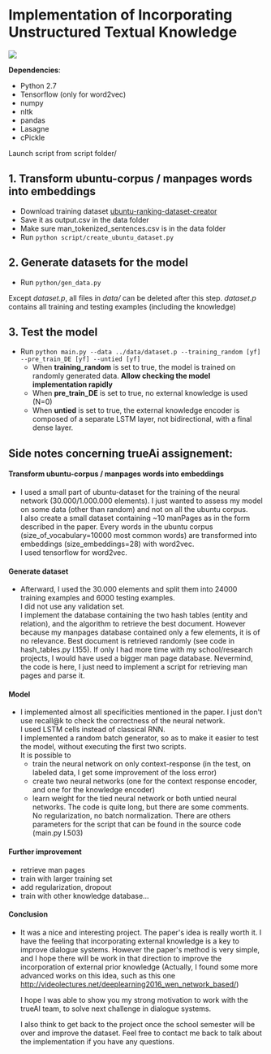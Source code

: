 # Implementation of Incorporating Unstructured Textual Knowledge

![](http://rsarxiv.github.io/2016/07/15/Incorporating-Unstructured-Textual-Knowledge-Sources-into-Neural-Dialogue-Systems-PaperWeekly/media/1.png)


__Dependencies__:
* Python 2.7
* Tensorflow (only for word2vec)
* numpy
* nltk
* pandas
* Lasagne
* cPickle

Launch script from script folder/

## 1. Transform ubuntu-corpus / manpages words into embeddings

  * Download training dataset [ubuntu-ranking-dataset-creator](https://github.com/rkadlec/ubuntu-ranking-dataset-creator)
  * Save it as output.csv in the data folder
  * Make sure man_tokenized_sentences.csv is in the data folder
  * Run ```python script/create_ubuntu_dataset.py```

## 2. Generate datasets for the model

  * Run ```python/gen_data.py```

Except _dataset.p_, all files in _data/_ can be deleted after this step. _dataset.p_ contains all training and testing examples (including the knowledge)

## 3. Test the model 
  * Run ```python main.py --data ../data/dataset.p --training_random [yf] --pre_train_DE [yf] --untied [yf]```
     * When __training_random__ is set to true, the model is trained on randomly generated data. __Allow checking the model implementation rapidly__ 
     * When __pre_train_DE__ is set to true, no external knowledge is used (N=0)
     * When __untied__ is set to true, the external knowledge encoder is composed of a separate LSTM layer, not bidirectional, with a final dense layer.


## Side notes concerning trueAi assignement:
#### Transform ubuntu-corpus / manpages words into embeddings
  * I used a small part of ubuntu-dataset for the training of the neural network (30.000/1.000.000 elements). I just wanted to assess my model on some data (other than random) and not on all the ubuntu corpus.  
  I also create a small dataset containing ~10 manPages as in the form described in the paper. 
  Every words in the ubuntu corpus (size_of_vocabulary=10000 most common words) are transformed into embeddings (size_embeddings=28) with word2vec.   
  I used tensorflow for word2vec.  

#### Generate dataset
  * Afterward, I used the 30.000 elements and split them into 24000 training examples and 6000 testing examples.  
    I did not use any validation set.  
    I implement the database containing the two hash tables (entity and relation), and the algorithm to retrieve the best document. However because my manpages database contained only a few elements, it is of no relevance. Best document is retrieved randomly (see code in hash_tables.py l.155). 
    If only I had more time with my school/research projects, I would have used a bigger man page database. Nevermind, the code is here, I just need to implement a script for retrieving man pages and parse it.
 
#### Model
  * I implemented almost all specificities mentioned in the paper. I just don't use recall@k to check the correctness of the neural network.  
    I used LSTM cells instead of classical RNN.  
    I implemented a random batch generator, so as to make it easier to test the model, without executing the first two scripts.  
    It is possible to 
       * train the neural network on only context-response (in the test, on labeled data, I get some improvement of the loss error)
       * create two neural networks (one for the context response encoder, and one for the knowledge encoder)
       * learn weight for the tied neural network or both untied neural networks.
    The code is quite long, but there are some comments.  
    No regularization, no batch normalization.
    There are others parameters for the script that can be found in the source code (main.py l.503)

#### Further improvement
  * retrieve man pages
  * train with larger training set
  * add regularization, dropout
  * train with other knowledge database...

#### Conclusion
  * It was a nice and interesting project. The paper's idea is really worth it. I have the feeling that incorporating external knowledge is a key to improve dialogue systems. However the paper's method is very simple, and I hope there will be work in that direction to improve the incorporation of external prior knowledge (Actually, I found some more advanced works on this idea, such as this one http://videolectures.net/deeplearning2016_wen_network_based/)   
    
    I hope I was able to show you my strong motivation to work with the trueAI team, to solve next challenge in dialogue systems. 

    I also think to get back to the project once the school semester will be over and improve the dataset.
    Feel free to contact me back to talk about the implementation if you have any questions.

